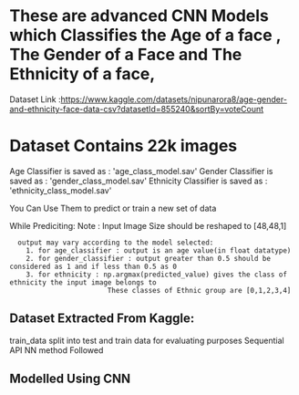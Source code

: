 # These are advanced CNN Models which Classifies the Age of a face , The Gender of a Face and The Ethnicity of a face,

Dataset Link :https://www.kaggle.com/datasets/nipunarora8/age-gender-and-ethnicity-face-data-csv?datasetId=855240&sortBy=voteCount

# Dataset Contains 22k images

 Age Classifier is saved as : 'age_class_model.sav'
 Gender Classifier is saved as : 'gender_class_model.sav'
 Ethnicity Classifier is saved as : 'ethnicity_class_model.sav'
 
 You Can Use Them to predict or train a new set of data
 
 While Prediciting:
  Note :
      Input Image Size should be reshaped to [48,48,1] 
      
      output may vary according to the model selected:
        1. for age_classifier : output is an age value(in float datatype)
        2. for gender_classifier : output greater than 0.5 should be considered as 1 and if less than 0.5 as 0
        3. for ethnicity : np.argmax(predicted_value) gives the class of ethnicity the input image belongs to
                            These classes of Ethnic group are [0,1,2,3,4]
                        
                        
                        
## Dataset Extracted From Kaggle:
train_data split into test and train data for evaluating purposes
Sequential API NN method Followed
## Modelled Using CNN
